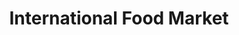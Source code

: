 ---
title: "International Food Market"
url: /isla-vista/international-food-market/
shop: Lebensmittel
---
